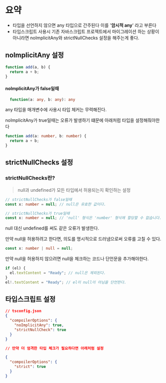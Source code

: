 # 요약

- 타입을 선언하지 않으면 any 타입으로 간주된다 이를 '**암시적 any**' 라고 부른다
- 타입스크립트 사용시 기존 자바스크립트 프로젝트에서 마이그레이션 하는 상황이 아니라면 noImplicitAny와 strictNullChecks 설정을 해주는게 좋다.

## noImplicitAny 설정

```typescript
function add(a, b) {
  return a + b;
}
```

#### noImplicitAny가 false일때

```typescript
  function(a: any, b: any): any
```

any 타입을 매개변수에 사용시 타입 체커는 무력해진다.

noImplicitAny가 true일때는 오류가 발생하기 떄문에 아래처럼 타입을 설정해줘야한다

```typescript
function add(a: number, b: number) {
  return a + b;
}
```

## strictNullChecks 설정

### strictNullChecks란?

> null과 undefined가 모든 타입에서 허용되는지 확인하는 설정

```typescript
// strictNullChecks가 false일때
const x: number = null; // null은 유효한 값이다.

// strictNullChecks가 true일때
const x: number = null; // 'null' 형식은 'number' 형식에 할당할 수 없습니다.
```

null 대신 undefined를 써도 같은 오류가 발생한다.

만약 null을 허용하려고 한다면, 의도를 명시적으로 드러냄으로써 오류를 고칠 수 있다.

```typescript
const x: number | null = null;
```

만약 null을 허용하지 않으려면 null을 체크하는 코드나 단언문을 추가해야한다.

```typescript
if (el) {
  el.textContent = "Ready"; // null은 제외된다.
}
el!.textContent = "Ready"; // el이 null이 아님을 단언한다.
```

## 타입스크립트 설정

```json
// tsconfig.json
{
  "compoilerOptions": {
    "noImplicitAny": true,
    "strictNullCheck": true
  }
}

// 만약 더 엄격한 타입 체크가 필요하다면 아래처럼 설정

{
  "compoilerOptions": {
    "strict": true
  }
}
```
